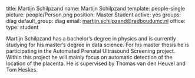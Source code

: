 title: Martijn Schilpzand
name: Martijn Schilpzand
template: people-single
picture: people/Person.png
position: Master Student
active: yes
groups: diag
default_group: diag
email: martijn.schilpzand@radboudumc.nl
office: 
type: student

Martijn Schilpzand has a bachelor’s degree in physics and is currently studying for his master’s degree in data science. For his master thesis he is participating in the Automated Prenatal Ultrasound Screening project. Within this project he will mainly focus on automatic detection of the location of the placenta. He is supervised by Thomas van den Heuvel and Tom Heskes.